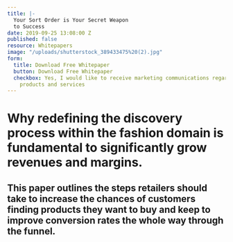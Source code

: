 ```yaml
---
title: |-
  Your Sort Order is Your Secret Weapon
  to Success
date: 2019-09-25 13:08:00 Z
published: false
resource: Whitepapers
image: "/uploads/shutterstock_389433475%20(2).jpg"
form:
  title: Download Free Whitepaper
  button: Download Free Whitepaper
  checkbox: Yes, I would like to receive marketing communications regarding Dressipi
    products and services
---
```


# Why redefining the discovery process within the fashion domain is fundamental to significantly grow revenues and margins.

## This paper outlines the steps retailers should take to increase the chances of customers finding products they want to buy and keep to improve conversion rates the whole way through the funnel.
